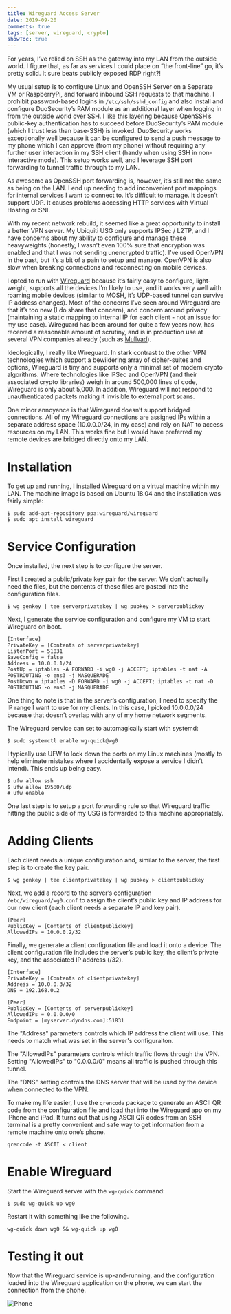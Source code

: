 ```yaml
---
title: Wireguard Access Server
date: 2019-09-20
comments: true
tags: [server, wireguard, crypto]
showToc: true
---
```


For years, I’ve relied on SSH as the gateway into my LAN from the outside world.  I figure that, as far as services I could place on “the front-line” go, it’s pretty solid. It sure beats publicly exposed RDP right?!

My usual setup is to configure Linux and OpenSSH Server on a Separate VM or RaspberryPi, and forward inbound SSH requests to that machine.  I prohibit password-based logins in `/etc/ssh/sshd_config` and also install and configure DuoSecurity’s PAM module as an additional layer when logging in from the outside world over SSH.  I like this layering because OpenSSH’s public-key authentication has to succeed before DuoSecurity’s PAM module (which I trust less than base-SSH) is invoked.  DuoSecurity works exceptionally well because it can be configured to send a push message to my phone which I can approve (from my phone) without requiring any further user interaction in my SSH client (handy when using SSH in non-interactive mode).  This setup works well, and I leverage SSH port forwarding to tunnel traffic through to my LAN.

As awesome as OpenSSH port forwarding is, however, it’s still not the same as being on the LAN.  I end up needing to add inconvenient port mappings for internal services I want to connect to.  It’s difficult to manage.  It doesn’t support UDP.  It causes problems accessing HTTP services with Virtual Hosting or SNI.

With my recent network rebuild, it seemed like a great opportunity to install a  better VPN server.  My Ubiquiti USG only supports IPSec / L2TP, and I have concerns about my ability to configure and manage these heavyweights (honestly, I wasn’t even 100% sure that encryption was enabled and that I was not sending unencrypted traffic).  I’ve used OpenVPN in the past, but it’s a bit of a pain to setup and manage.  OpenVPN is also slow when breaking connections and reconnecting on mobile devices.

I opted to run with [Wireguard](https://wireguard.com) because it’s fairly easy to configure, light-weight, supports all the devices I’m likely to use, and it works very well with roaming mobile devices (similar to MOSH, it’s UDP-based tunnel can survive IP address changes).  Most of the concerns I’ve seen around Wireguard are that it’s too new (I do share that concern), and concern around privacy (maintaining a static mapping to internal IP for each client - not an issue for my use case).  Wireguard has been around for quite a few years now, has received a reasonable amount of scrutiny, and is in production use at several VPN companies already (such as [Mullvad](https://mullvad.net/en/guides/why-wireguard/)).  

Ideologically, I really like Wireguard.  In stark contrast to the other VPN technologies which support a bewildering array of cipher-suites and options, Wireguard is tiny and supports only a minimal set of modern crypto algorithms.  Where technologies like IPSec and OpenVPN (and their associated crypto libraries) weigh in around 500,000 lines of code, Wireguard is only about 5,000.  In addition, Wireguard will not respond to unauthenticated packets making it invisible to external port scans.

One minor annoyance is that Wireguard doesn’t support bridged connections.  All of my Wireguard connections are assigned IPs within a separate address space (10.0.0.0/24, in my case) and rely on NAT to access resources on my LAN.  This works fine but I would have preferred my remote devices are bridged directly onto my LAN.


# Installation

To get up and running, I installed Wireguard on a virtual machine within my LAN.  The machine image is based on Ubuntu 18.04 and the installation was fairly simple:

```
$ sudo add-apt-repository ppa:wireguard/wireguard
$ sudo apt install wireguard
```

# Service Configuration

Once installed, the next step is to configure the server.  

First I created a public/private key pair for the server.  We don't actually need the files, but the contents of these files are pasted into the configuration files.

```
$ wg genkey | tee serverprivatekey | wg pubkey > serverpublickey
```

Next, I generate the service configuration and configure my VM to start Wireguard on boot.

```
[Interface]
PrivateKey = [Contents of serverprivatekey]
ListenPort = 51831
SaveConfig = false
Address = 10.0.0.1/24
PostUp = iptables -A FORWARD -i wg0 -j ACCEPT; iptables -t nat -A POSTROUTING -o ens3 -j MASQUERADE
PostDown = iptables -D FORWARD -i wg0 -j ACCEPT; iptables -t nat -D POSTROUTING -o ens3 -j MASQUERADE
```

One thing to note is that in the server’s configuration, I need to specify the IP range I want to use for my clients.  In this case, I picked 10.0.0.0/24 because that doesn’t overlap with any of my home network segments.

The Wireguard service can set to automagically start with systemd:

```
$ sudo systemctl enable wg-quick@wg0
```

I typically use UFW to lock down the ports on my Linux machines (mostly to help eliminate mistakes where I accidentally expose a service I didn’t intend).  This ends up being easy.

```
$ ufw allow ssh
$ ufw allow 19580/udp
# ufw enable
```

One last step is to setup a port forwarding rule so that Wireguard traffic hitting the public side of my USG is forwarded to this machine appropriately.

# Adding Clients

Each client needs a unique configuration and, similar to the server, the first step is to create the key pair.

```
$ wg genkey | tee clientprivatekey | wg pubkey > clientpublickey
```

Next, we add a record to the server’s configuration `/etc/wireguard/wg0.conf` to assign the client’s public key and IP address for our new client (each client needs a separate IP and key pair).

```
[Peer]
PublicKey = [Contents of clientpublickey]
AllowedIPs = 10.0.0.2/32
```

Finally, we generate a client configuration file and load it onto a device.  The client configuration file includes the server’s public key, the client’s private key, and the associated IP address (/32).

```
[Interface]
PrivateKey = [Contents of clientprivatekey]
Address = 10.0.0.3/32
DNS = 192.168.0.2

[Peer]
PublicKey = [Contents of serverpublickey]
AllowedIPs = 0.0.0.0/0
Endpoint = [myserver.dyndns.com]:51831
```

The "Address" parameters controls which IP address the client will use.  This needs to match what was set in the server's configuraiton.

The "AllowedIPs" parameters controls which traffic flows through the VPN. Setting "AllowedIPs" to "0.0.0.0/0" means all traffic is pushed through this tunnel.

The "DNS" setting controls the DNS server that will be used by the device when connected to the VPN.

To make my life easier, I use the `qrencode` package to generate an ASCII QR code from the configuration file and load that into the Wireguard app on my iPhone and iPad.  It turns out that using ASCII QR codes from an SSH terminal is a pretty convenient and safe way to get information from a remote machine onto one’s phone.

```
qrencode -t ASCII < client
```

# Enable Wireguard

Start the Wireguard server with the `wg-quick` command:

```
$ sudo wg-quick up wg0
```

Restart it with something like the following.

```
wg-quick down wg0 && wg-quick up wg0
```

# Testing it out

Now that the Wireguard service is up-and-running, and the configuration loaded into the Wireguard application on the phone, we can start the connection from the phone.

![Phone](phone.png)



